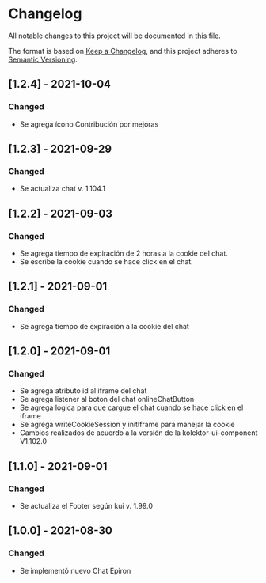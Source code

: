 # Changelog

All notable changes to this project will be documented in this file.

The format is based on [Keep a Changelog](https://keepachangelog.com/en/1.0.0/),
and this project adheres to [Semantic Versioning](https://semver.org/spec/v2.0.0.html).

## [1.2.4] - 2021-10-04
### Changed
- Se agrega ícono Contribución por mejoras
## [1.2.3] - 2021-09-29
### Changed
- Se actualiza chat v. 1.104.1
## [1.2.2] - 2021-09-03
### Changed
- Se agrega tiempo de expiración de 2 horas a la cookie del chat.
- Se escribe la cookie cuando se hace click en el chat.

## [1.2.1] - 2021-09-01

### Changed
- Se agrega tiempo de expiración a la cookie del chat

## [1.2.0] - 2021-09-01

### Changed
- Se agrega atributo id al iframe del chat
- Se agrega listener al boton del chat onlineChatButton
- Se agrega logica para que cargue el chat cuando se hace click en el iframe
- Se agrega writeCookieSession y initIframe para manejar la cookie
- Cambios realizados de acuerdo a la versión de la kolektor-ui-component V1.102.0
## [1.1.0] - 2021-09-01

### Changed

- Se actualiza el Footer según kui v. 1.99.0
## [1.0.0] - 2021-08-30

### Changed

-   Se implementó nuevo Chat Epiron